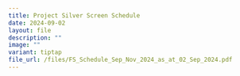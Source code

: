 ```yaml
---
title: Project Silver Screen Schedule
date: 2024-09-02
layout: file
description: ""
image: ""
variant: tiptap
file_url: /files/FS_Schedule_Sep_Nov_2024_as_at_02_Sep_2024.pdf
---
```

